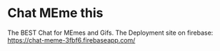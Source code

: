 # Chat MEme this
The BEST Chat for MEmes and Gifs.
The Deployment site on firebase:
https://chat-meme-3fbf6.firebaseapp.com/